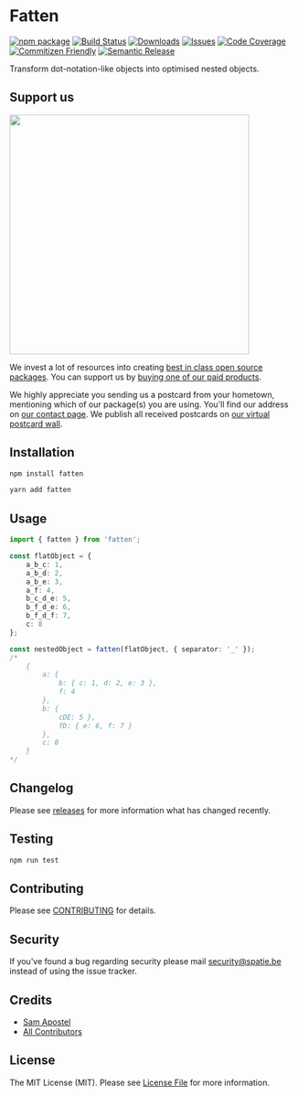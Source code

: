 # Fatten

[![npm package][npm-img]][npm-url]
[![Build Status][build-img]][build-url]
[![Downloads][downloads-img]][downloads-url]
[![Issues][issues-img]][issues-url]
[![Code Coverage][codecov-img]][codecov-url]
[![Commitizen Friendly][commitizen-img]][commitizen-url]
[![Semantic Release][semantic-release-img]][semantic-release-url]

Transform dot-notation-like objects into optimised nested objects.

## Support us

[<img src="https://github-ads.s3.eu-central-1.amazonaws.com/spatiebe.jpg?t=1" width="419px" />](https://spatie.be/github-ad-click/spatie.be)

We invest a lot of resources into creating [best in class open source packages](https://spatie.be/open-source). You can support us by [buying one of our paid products](https://spatie.be/open-source/support-us).

We highly appreciate you sending us a postcard from your hometown, mentioning which of our package(s) you are using. You'll find our address on [our contact page](https://spatie.be/about-us). We publish all received postcards on [our virtual postcard wall](https://spatie.be/open-source/postcards).

## Installation

```bash
npm install fatten
```

```bash
yarn add fatten
```

## Usage

```ts
import { fatten } from 'fatten';

const flatObject = {
    a_b_c: 1,
    a_b_d: 2,
    a_b_e: 3,
    a_f: 4,
    b_c_d_e: 5,
    b_f_d_e: 6,
    b_f_d_f: 7,
    c: 8
};

const nestedObject = fatten(flatObject, { separator: '_' });
/*
    {
        a: {
            b: { c: 1, d: 2, e: 3 },
            f: 4
        },
        b: {
            cDE: 5 },
            fD: { e: 6, f: 7 }
        },
        c: 8
    }
*/
```

## Changelog

Please see [releases](https://github.com/spatie/fatten/releases) for more information what has changed recently.

## Testing

```bash
npm run test
```

## Contributing

Please see [CONTRIBUTING](https://github.com/spatie/.github/blob/main/CONTRIBUTING.md) for details.

## Security

If you've found a bug regarding security please mail [security@spatie.be](mailto:security@spatie.be) instead of using the issue tracker.

## Credits

- [Sam Apostel](https://github.com/Sam-Apostel)
- [All Contributors](../../contributors)

## License

The MIT License (MIT). Please see [License File](LICENSE.md) for more information.



[build-img]:https://github.com/spatie/fatten/actions/workflows/release.yml/badge.svg
[build-url]:https://github.com/spatie/fatten/actions/workflows/release.yml
[downloads-img]:https://img.shields.io/npm/dt/fatten
[downloads-url]:https://www.npmtrends.com/fatten
[npm-img]:https://img.shields.io/npm/v/fatten
[npm-url]:https://www.npmjs.com/package/fatten
[issues-img]:https://img.shields.io/github/issues/spatie/fatten
[issues-url]:https://github.com/spatie/fatten/issues
[codecov-img]:https://codecov.io/gh/spatie/fatten/branch/main/graph/badge.svg
[codecov-url]:https://codecov.io/gh/spatie/fatten
[semantic-release-img]:https://img.shields.io/badge/%20%20%F0%9F%93%A6%F0%9F%9A%80-semantic--release-e10079.svg
[semantic-release-url]:https://github.com/semantic-release/semantic-release
[commitizen-img]:https://img.shields.io/badge/commitizen-friendly-brightgreen.svg
[commitizen-url]:http://commitizen.github.io/cz-cli/